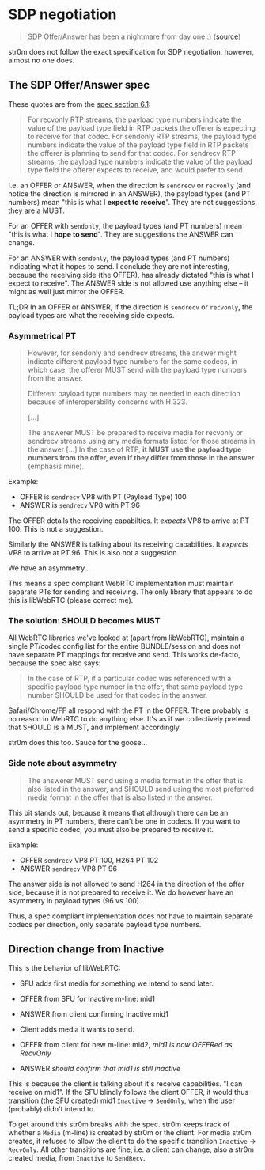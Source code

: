 # SDP negotiation

> SDP Offer/Answer has been a nightmare from day one :) ([source][quote])

str0m does not follow the exact specification for SDP negotiation, however, almost no one does.

## The SDP Offer/Answer spec

These quotes are from the [spec section 6.1][sdpspec]:

> For recvonly RTP streams, the payload type numbers indicate the value of the payload type field
> in RTP packets the offerer is expecting to receive for that codec. For sendonly RTP streams,
> the payload type numbers indicate the value of the payload type field in RTP packets
> the offerer is planning to send for that codec. For sendrecv RTP streams, the payload type
> numbers indicate the value of the payload type field the offerer expects to receive, and would
> prefer to send.

I.e. an OFFER or ANSWER, when the direction is `sendrecv` or `recvonly` (and notice
the direction is mirrored in an ANSWER), the payload types (and PT numbers) mean "this is
what I **expect to receive**". They are not suggestions, they are a MUST.

For an OFFER with `sendonly`, the payload types (and PT numbers) mean "this is what
I **hope to send**". They are suggestions the ANSWER can change.

For an ANSWER with `sendonly`, the payload types (and PT numbers) indicating what it hopes to send.
I conclude they are not interesting, because the receiving side (the OFFER), has already dictated
"this is what I expect to receive". The ANSWER side is not allowed use anything else – it might as well
just mirror the OFFER.

TL;DR In an OFFER or ANSWER, if the direction is `sendrecv` or `recvonly`, the payload types
are what the receiving side expects.

### Asymmetrical PT

> However, for sendonly and sendrecv streams, the answer might indicate different
> payload type numbers for the same codecs, in which case, the offerer MUST send with
> the payload type numbers from the answer.
>
> Different payload type numbers may be needed in each direction
> because of interoperability concerns with H.323.
>
> [...]
>
> The answerer MUST be prepared to receive media for recvonly or sendrecv streams using any
> media formats listed for those streams in the answer [...] In the case of RTP,
> **it MUST use the payload type numbers from the offer, even if they differ from those in the
> answer** (emphasis mine).

Example:

- OFFER is `sendrecv` VP8 with PT (Payload Type) 100
- ANSWER is `sendrecv` VP8 with PT 96

The OFFER details the receiving capabilties. It _expects_ VP8 to arrive at PT 100. This
is not a suggestion.

Similarly the ANSWER is talking about its receiving capabilities. It _expects_ VP8 to arrive
at PT 96. This is also not a suggestion.

We have an asymmetry…

This means a spec compliant WebRTC implementation must maintain separate PTs for sending and receiving.
The only library that appears to do this is libWebRTC (please correct me).

### The solution: SHOULD becomes MUST

All WebRTC libraries we've looked at (apart from libWebRTC), maintain a single PT/codec config list
for the entire BUNDLE/session and does not have separate PT mappings for receive and send. This works
de-facto, because the spec also says:

> In the case of RTP, if a particular codec was referenced with a specific payload type number in
> the offer, that same payload type number SHOULD be used for that codec in the answer.

Safari/Chrome/FF all respond with the PT in the OFFER. There probably is no reason in WebRTC to do
anything else. It's as if we collectively pretend that SHOULD is a MUST, and implement accordingly.

str0m does this too. Sauce for the goose…

### Side note about asymmetry

> The answerer MUST send using a media format in the offer that is also listed in the answer,
> and SHOULD send using the most preferred media format in the offer that is also listed in the answer.

This bit stands out, because it means that although there can be an asymmetry in PT numbers, there can't
be one in codecs. If you want to send a specific codec, you must also be prepared to receive it.

Example:

- OFFER `sendrecv` VP8 PT 100, H264 PT 102
- ANSWER `sendrecv` VP8 PT 96

The answer side is not allowed to send H264 in the direction of the offer side, because it is not
prepared to receive it. We do however have an asymmetry in payload types (96 vs 100).

Thus, a spec compliant implementation does not have to maintain separate codecs per direction,
only separate payload type numbers.

## Direction change from Inactive

This is the behavior of libWebRTC:

- SFU adds first media for something we intend to send later.
- OFFER from SFU for Inactive m-line: mid1
- ANSWER from client confirming Inactive mid1

- Client adds media it wants to send.
- OFFER from client for new m-line: mid2, _mid1 is now OFFERed as RecvOnly_
- ANSWER _should confirm that mid1 is still inactive_

This is because the client is talking about it's receive capabilities. "I can receive on mid1". If the
SFU blindly follows the client OFFER, it would thus transition (the SFU created)
mid1 `Inactive` -> `SendOnly`, when the user (probably) didn't intend to.

To get around this str0m breaks with the spec. str0m keeps track of whether a `Media` (m-line) is created
by str0m or the client. For media str0m creates, it refuses to allow the client to do the specific
transition `Inactive` -> `RecvOnly`. All other transitions are fine, i.e. a client can change, also a
str0m created media, from `Inactive` to `SendRecv`.

[quote]: https://mailarchive.ietf.org/arch/msg/mmusic/2N1_-eUTVrmciX3LpSjkjFH7oCU/
[sdpspec]: https://datatracker.ietf.org/doc/html/rfc3264#section-6.1
